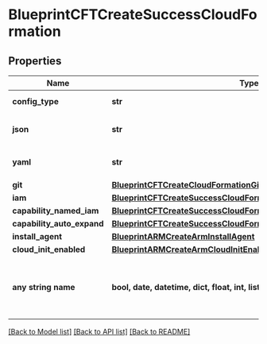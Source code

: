 # BlueprintCFTCreateSuccessCloudFormation


## Properties
Name | Type | Description | Notes
------------ | ------------- | ------------- | -------------
**config_type** | **str** | Configuration Type | 
**json** | **str** | CloudFormation Template in JSON | [optional] 
**yaml** | **str** | CloudFormation Template in YAML | [optional] 
**git** | [**BlueprintCFTCreateCloudFormationGit**](BlueprintCFTCreateCloudFormationGit.md) |  | [optional] 
**iam** | [**BlueprintCFTCreateSuccessCloudFormationIAM**](BlueprintCFTCreateSuccessCloudFormationIAM.md) |  | [optional] 
**capability_named_iam** | [**BlueprintCFTCreateSuccessCloudFormationCAPABILITYNAMEDIAM**](BlueprintCFTCreateSuccessCloudFormationCAPABILITYNAMEDIAM.md) |  | [optional] 
**capability_auto_expand** | [**BlueprintCFTCreateSuccessCloudFormationCAPABILITYAUTOEXPAND**](BlueprintCFTCreateSuccessCloudFormationCAPABILITYAUTOEXPAND.md) |  | [optional] 
**install_agent** | [**BlueprintARMCreateArmInstallAgent**](BlueprintARMCreateArmInstallAgent.md) |  | [optional] 
**cloud_init_enabled** | [**BlueprintARMCreateArmCloudInitEnabled**](BlueprintARMCreateArmCloudInitEnabled.md) |  | [optional] 
**any string name** | **bool, date, datetime, dict, float, int, list, str, none_type** | any string name can be used but the value must be the correct type | [optional]

[[Back to Model list]](../README.md#documentation-for-models) [[Back to API list]](../README.md#documentation-for-api-endpoints) [[Back to README]](../README.md)


